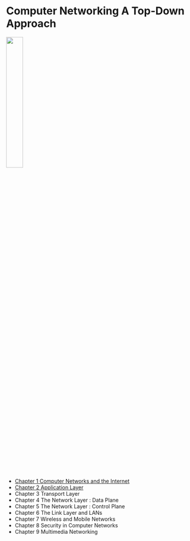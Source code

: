 # Computer Networking A Top-Down Approach

<img src="img.png"  width="30%"/>

- [Chapter 1 Computer Networks and the Internet](1_computer_networks_and_the_internet/README.md)
- [Chapter 2 Application Layer](2_application_layer/README.md)
- Chapter 3 Transport Layer
- Chapter 4 The Network Layer : Data Plane
- Chapter 5 The Network Layer : Control Plane
- Chapter 6 The Link Layer and LANs
- Chapter 7 Wireless and Mobile Networks
- Chapter 8 Security in Computer Networks
- Chapter 9 Multimedia Networking

